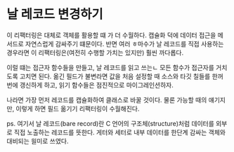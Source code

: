 
# 날 레코드 변경하기
이 리팩터링은 대체로 객체를 활용할 떄 가 더 수월하다.
캡슐화 덕에 데이터 접근을 메서드로 자연스럽게 감싸주기 떄문이다.
반면 여러 ㅎ마수가 날 레코드를 직접 사용하는 경우라면 이 리팩터링은(여전히 수행할 가치는 있지만) 훨씬 까다롭다.

이럴 떄는 접근자 함수들을 만들고, 날 레코드를 읽고 쓰는ㄴ 모든 함수가 접근자를 거치도록 고치면 된다.
옮긴 필드가 불변라면 값을 처음 설정할 때 소스와 타깃 칠들를 한꺼번에 갱신하게 하고,
읽기 함수들은 점진적으로 마이그레인션하자.

나라면 가장 먼저 레코드를 캡슐화하여 클래스로 바꿀 것이다. 
물론 가능할 때의 얘기지만, 이렇게 하면 필드 옮기기 리팩터링이 수월해진다.

ps. 
여기서 날 레코드(bare record)란 C 언어의 구조체(structure)처럼 데이터를 외부로 직접 노출하는 레코드를 뜻한다.
게터와 세터로 내부 데이터를 한단계 감싸는 객체와 대비되는 읠미로 쓰였다.